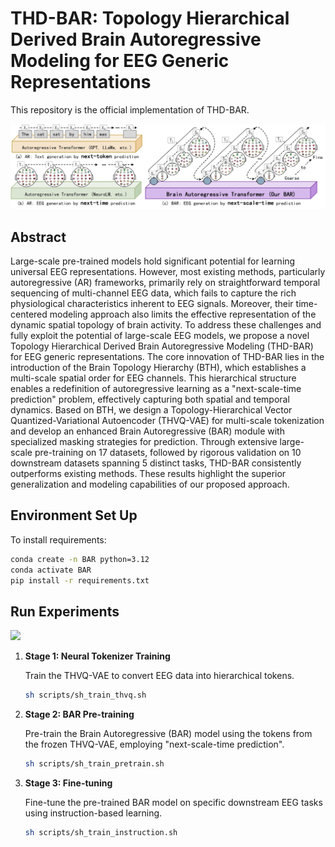 # THD-BAR: Topology Hierarchical Derived Brain Autoregressive Modeling for EEG Generic Representations

This repository is the official implementation of THD-BAR. 

![](figures\3AR_compare.png)

## Abstract
Large-scale pre-trained models hold significant potential for learning universal EEG representations. However, most existing methods, particularly autoregressive (AR) frameworks, primarily rely on straightforward temporal sequencing of multi-channel EEG data, which fails to capture the rich physiological characteristics inherent to EEG signals. Moreover, their time-centered modeling approach also limits the effective representation of the dynamic spatial topology of brain activity. To address these challenges and fully exploit the potential of large-scale EEG models, we propose a novel Topology Hierarchical Derived Brain Autoregressive Modeling (THD-BAR) for EEG generic representations. The core innovation of THD-BAR lies in the introduction of the Brain Topology Hierarchy (BTH), which establishes a multi-scale spatial order for EEG channels. This hierarchical structure enables a redefinition of autoregressive learning as a "next-scale-time prediction" problem, effectively capturing both spatial and temporal dynamics. Based on BTH, we design a Topology-Hierarchical Vector Quantized-Variational Autoencoder (THVQ-VAE) for multi-scale tokenization and develop an enhanced Brain Autoregressive (BAR) module with specialized masking strategies for prediction. Through extensive large-scale pre-training on 17 datasets, followed by rigorous validation on 10 downstream datasets spanning 5 distinct tasks, THD-BAR consistently outperforms existing methods. These results highlight the superior generalization and modeling capabilities of our proposed approach.

## Environment Set Up

To install requirements:

```bash
conda create -n BAR python=3.12
conda activate BAR
pip install -r requirements.txt
```

## Run Experiments

![](F:\yan_2\BAR\figures\stage.png)

1. **Stage 1: Neural Tokenizer Training**

   Train the THVQ-VAE to convert EEG data into hierarchical tokens.

   ```bash
   sh scripts/sh_train_thvq.sh
   ```

2. **Stage 2: BAR Pre-training**

   Pre-train the Brain Autoregressive (BAR) model using the tokens from the frozen THVQ-VAE, employing "next-scale-time prediction".

   ```bash
   sh scripts/sh_train_pretrain.sh
   ```

3. **Stage 3: Fine-tuning**

   Fine-tune the pre-trained BAR model on specific downstream EEG tasks using instruction-based learning.

   ```bash
   sh scripts/sh_train_instruction.sh
   ```


